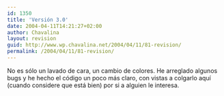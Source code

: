 ```yaml
---
id: 1350
title: 'Versión 3.0'
date: 2004-04-11T14:21:27+02:00
author: Chavalina
layout: revision
guid: http://www.wp.chavalina.net/2004/04/11/81-revision/
permalink: /2004/04/11/81-revision/
---
```

No es sólo un lavado de cara, un cambio de colores. He arreglado algunos bugs y he hecho el código un poco más claro, con vistas a colgarlo aqu&iacute; (cuando considere que está bien) por si a alguien le interesa.